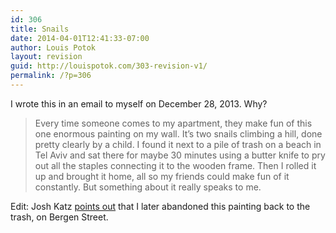 ```yaml
---
id: 306
title: Snails
date: 2014-04-01T12:41:33-07:00
author: Louis Potok
layout: revision
guid: http://louispotok.com/303-revision-v1/
permalink: /?p=306
---
```

I wrote this in an email to myself on December 28, 2013. Why?

> Every time someone comes to my apartment, they make fun of this one enormous painting on my wall. It’s two snails climbing a hill, done pretty clearly by a child. I found it next to a pile of trash on a beach in Tel Aviv and sat there for maybe 30 minutes using a butter knife to pry out all the staples connecting it to the wooden frame. Then I rolled it up and brought it home, all so my friends could make fun of it constantly. But something about it really speaks to me.

Edit: Josh Katz [points out](https://twitter.com/JoshHenryKatz/status/450960512768294912) that I later abandoned this painting back to the trash, on Bergen Street.